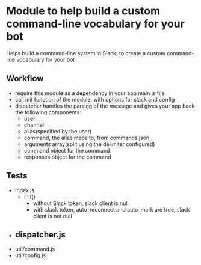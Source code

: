 Module to help build a custom command-line vocabulary for your bot
=======
Helps build a command-line system in Slack, to create a custom command-line vocabulary for your bot

## Workflow
- require this module as a dependency in your app main js file
- call init function of the module, with options for slack and config
- dispatcher handles the parsing of the message and gives your app back the following components:
	- user
	- channel
	- alias(specified by the user)
	- command, the alias maps to, from commands.json
	- arguments array(split using the delimiter configured)
	- command object for the command
	- responses object for the command

## Tests
- index.js
	- init()
		- without Slack token, slack client is null
		- with slack token, auto_reconnect and auto_mark are true, slack client is not null
- dispatcher.js
	- 
- util/command.js
- util/config.js